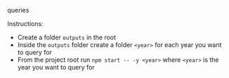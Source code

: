 queries

Instructions:
- Create a folder `outputs` in the root
- Inside the `outputs` folder create a folder `<year>` for each year you want to query for
- From the project root run `npm start -- -y <year>` where `<year>` is the year you want to query for
